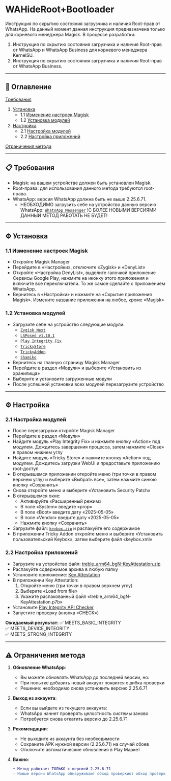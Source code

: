 # WAHideRoot+Bootloader
<a id="начало"></a>
Инструкция по скрытию состояния загрузчика и наличия Root-прав от WhatsApp. На данный момент данная инструкция предназначена только для корневого менеджера Magisk.
В процессе разработки:
1. Инструкция по скрытию состояния загрузчика и наличия Root-прав от WhatsApp и WhatsApp Business для корневого менеджера KernelSU.
2. Инструкция по скрытию состояния загрузчика и наличия Root-прав от WhatsApp Business.

---

## 📌 **Оглавление**  
[Требования](#требования)  
1. [Установка](#установка)  
   - 1.1 [Изменение настроек Magisk](#изменение-настроек-magisk)  
   - 1.2 [Установка модулей](#установка-модулей)  
2. [Настройка](#настройка)  
   - 2.1 [Настройка модулей](#настройка-модулей)  
   - 2.2 [Настройка приложений](#настройка-приложений)

[Ограничения метода](#ограничения)  

---

<a id="требования"></a>
## 📋 **Требования**  
- Magisk: на вашем устройстве должен быть установлен Magisk.
- Root-права: для использования данного метода требуются root-права.  
- WhatsApp: версия WhatsApp должна быть не выше 2.25.6.71.
    - НЕОБХОДИМО загрузить себе на устройство данную версию WhatsApp: [`WhatsApp Messenger`](https://www.apkmirror.com/wp-content/themes/APKMirror/download.php?id=8640717&key=61f8fe84b570a713ca0a7b260a98475d68a416a9&forcebaseapk=true)  !С БОЛЕЕ НОВЫМИ ВЕРСИЯМИ ДАННЫЙ МЕТОД РАБОТАТЬ НЕ БУДЕТ!

---

<a id="установка"></a>
## ⚙️ **Установка**  
<a id="изменение-настроек-magisk"></a>
### 1.1 Изменение настроек Magisk
   - Откройте Magisk Manager
   - Перейдите в «Настройки», отключите «Zygisk» и «DenyList»
   - Откройте «Настройка DenyList», выделите галочкой приложение Сервисы Google Play, нажмите на иконку этого приложения и включите все переключатели. То же самое сделайте с приложением WhatsApp.
   - Вернитесь в «Настройки» и нажмите на «Скрытие приложения Magisk». Измените название приложения на любое, кроме «Magisk»

<a id="установка-модулей"></a>
### 1.2 Установка модулей
   - Загрузите себе на устройство следующие модули: 
     - [`Zygisk Next`](https://github.com/Dr-TSNG/ZygiskNext/releases)
     - [`LSPosed v1.10.1`](https://github.com/JingMatrix/LSPosed/releases)
     - [`Play Integrity Fix`](https://mmrl.dev/repository/aptoftisk/playintegrityfix)
     - [`TrickyStore`](https://github.com/5ec1cff/TrickyStore/releases)
     - [`TrickyAddon`](https://github.com/KOWX712/Tricky-Addon-Update-Target-List/releases/tag/v3.9)
     - [`Shamiko`](https://github.com/LSPosed/LSPosed.github.io/releases)
   - Вернитесь на главную страницу Magisk Manager
   - Перейдите в раздел «Модули» и выберите «Установить из хранилища»
   - Выберите и установите загруженные модули
   - После успешной установки всех модулей перезагрузите устройство

---

<a id="настройка"></a>
## ⚙️ **Настройка**  
<a id="настройка-модулей"></a>
### 2.1 Настройка модулей
   - После перезагрузки откройте Magisk Manager
   - Перейдите в раздел «Модули»
   - Найдите модуль «Play Integrity Fix» и нажмите кнопку «Action» под модулем. Дождитесь завершения процесса, затем нажмите «Close» в правом нижнем углу
   - Найдите модуль «Tricky Store» и нажмите кнопку «Action» под модулем. Дождитесь загрузки WebUI и предоставьте приложению root-доступ
   - В открывшемся приложении откройте меню (три точки в правом верхнем углу) и выберите «Выбрать все», затем нажмите синюю кнопку «Сохранить»
   - Снова откройте меню и выберите «Установить Security Patch»
   - В открывшемся окне:
     - Активируйте «Расширенный режим»
     - В поле «System» введите «prop»
     - В поле «Boot» введите дату «2025-05-05»
     - В поле «Vendor» введите дату «2025-05-05»
     - Нажмите кнопку «Сохранить»
   - Загрузите файл: [`keybox.zip`](https://github.com/user-attachments/files/20700522/keybox.zip) и распакуйте его содержимое
   - В приложении Tricky Addon откройте меню и выберите «Установить пользовательский Keybox», затем выберите файл «keybox.xml»

<a id="настройка-приложений"></a>
### 2.2 Настройка приложений
   - Загрузите на устройство файл: [treble_arm64_bgN-KeyAttestation.zip](https://github.com/user-attachments/files/20734091/treble_arm64_bgN-KeyAttestation.zip)
   - Распакуйте содержимое архива в любую папку
   - Установите приложение: [Key Attestation](https://github.com/vvb2060/KeyAttestation/releases)
   - В приложении Key Attestation:
     1. Откройте меню (три точки в правом верхнем углу)
     2. Выберите «Load from file»
     3. Укажите распакованный файл «treble_arm64_bgN-KeyAttestation.p7b»
   - Установите [Play Integrity API Checker](https://play.google.com/store/apps/details?id=gr.nikolasspyr.integritycheck)
   - Запустите проверку (кнопка «CHECK»)

   **Ожидаемый результат:**
   ✅ MEETS_BASIC_INTEGRITY  
   ✅ MEETS_DEVICE_INTEGRITY  
   ✅ MEETS_STRONG_INTEGRITY  

---

<a id="ограничения"></a>
## ⚠️ **Ограничения метода**  
1. **Обновление WhatsApp**:
   - Вы можете обновлять WhatsApp до последней версии, но:
   - При попытке добавить новый аккаунт появится ошибка проверки
   - Решение: необходимо снова установить версию 2.25.6.71

2. **Выход из аккаунта**:
   - Если вы выйдете из текущего аккаунта:
   - WhatsApp начнет проверять целостность системы заново
   - Потребуется снова откатить версию до 2.25.6.71

3. **Рекомендации**:
   - Не выходите из аккаунта без необходимости
   - Сохраните APK нужной версии (2.25.6.71) на случай сбоев
   - Отключите автоматические обновления в Play Маркет

4. **Важно**:
   ```diff
   + Метод работает ТОЛЬКО с версией 2.25.6.71
   - Новые версии WhatsApp обнаруживают обход проверкиют обход проверки
